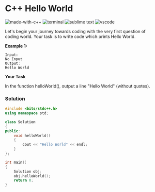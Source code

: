 # C++ Hello World
![made-with-c++](https://img.shields.io/badge/Made%20with-C++-007396.svg)
![terminal](https://img.shields.io/badge/Windows%20Terminal-4D4D4D?logo=windows%20terminal&logoColor=white)
![sublime text](https://img.shields.io/badge/sublime_text-%23575757.svg?logo=sublime-text&logoColor=important)
![vscode](https://img.shields.io/badge/Visual_Studio_Code-0078D4?logo=visual%20studio%20code&logoColor=white)

Let's begin your journey towards coding with the very first question of coding world. Your task is to write code which prints Hello World.

__Example 1:__
```
Input:
No Input
Output:
Hello World
```

__Your Task__

In the function helloWorld(), output a line "Hello World" (without quotes).

### Solution
```cpp
#include <bits/stdc++.h>
using namespace std;

class Solution
{
public:
    void helloWorld()
    {
        cout << "Hello World" << endl;
    }
};

int main()
{
    Solution obj;
    obj.helloWorld();
    return 0;
}
```